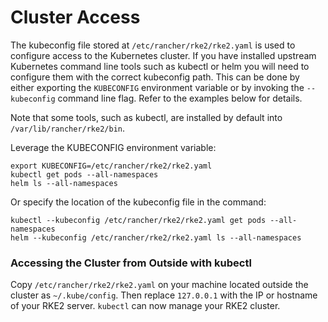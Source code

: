 # Cluster Access

The kubeconfig file stored at `/etc/rancher/rke2/rke2.yaml` is used to configure access to the Kubernetes cluster. 
If you have installed upstream Kubernetes command line tools such as kubectl or helm you will need to configure them with the correct kubeconfig path. 
This can be done by either exporting the `KUBECONFIG` environment variable or by invoking the `--kubeconfig` command line flag. 
Refer to the examples below for details.

Note that some tools, such as kubectl, are installed by default into `/var/lib/rancher/rke2/bin`.

Leverage the KUBECONFIG environment variable:

```
export KUBECONFIG=/etc/rancher/rke2/rke2.yaml
kubectl get pods --all-namespaces
helm ls --all-namespaces
```

Or specify the location of the kubeconfig file in the command:

```
kubectl --kubeconfig /etc/rancher/rke2/rke2.yaml get pods --all-namespaces
helm --kubeconfig /etc/rancher/rke2/rke2.yaml ls --all-namespaces
```

### Accessing the Cluster from Outside with kubectl

Copy `/etc/rancher/rke2/rke2.yaml` on your machine located outside the cluster as `~/.kube/config`. Then replace `127.0.0.1` with the IP or hostname of your RKE2 server. `kubectl` can now manage your RKE2 cluster.
